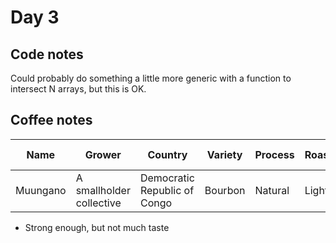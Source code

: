 # Day 3

## Code notes

Could probably do something a little more generic with a function to intersect N arrays, but this is OK.

## Coffee notes

| Name     | Grower                   | Country                      | Variety | Process | Roast | Acidity | Mouthfeel | Hints of...         | Score / 10 |
|----------|--------------------------|------------------------------|---------|---------|-------|---------|-----------|---------------------|------------|
| Muungano | A smallholder collective | Democratic Republic of Congo | Bourbon | Natural | Light | Orange  | Velvety   | Maraschino Cherries | 4          |

* Strong enough, but not much taste